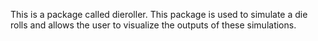 This is a package called dieroller. This package is used to simulate a die rolls and allows the user to visualize the outputs of these simulations.
